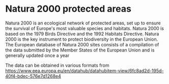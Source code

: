<!--
# SPDX-FileCopyrightText: 2023 Helmholtz-Zentrum hereon GmbH
# SPDX-FileCopyrightText: 2023 European Environmental Agency
# SPDX-License-Identifier: CC0-1.0
# SPDX-FileContributor: Carsten Lemmen <carsten.lemmen@hereon.de
-->

# Natura 2000 protected areas

Natura 2000 is an ecological network of protected areas, set up to ensure the survival of Europe's most valuable species and habitats. Natura 2000 is based on the 1979 Birds Directive and the 1992 Habitats Directive. Natura 2000 is the key instrument to protect biodiversity in the European Union. The European database of Natura 2000 sites consists of a compilation of the data submitted by the Member States of the European Union and is generally updated once a year

The data can be obtained in various formats from
https://www.eea.europa.eu/en/datahub/datahubitem-view/6fc8ad2d-195d-40f4-bdec-576e7d1268e4
